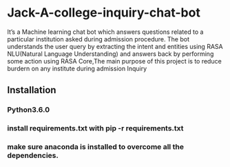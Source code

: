 # Jack-A-college-inquiry-chat-bot
It’s a Machine learning chat bot which answers questions related to a particular institution asked during admission procedure. The bot understands the user query by extracting the intent and entities using RASA NLU(Natural Language Understanding) and answers back by performing some action using RASA Core,The main purpose of this project is to reduce burdern on any institute during admission Inquiry

## Installation
### Python3.6.0
### install requirements.txt with pip -r requirements.txt
### make sure anaconda is installed to overcome all the dependencies.
